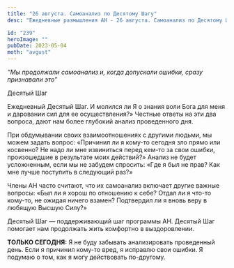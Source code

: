 ```yaml
---
title: "26 августа. Самоанализ по Десятому Шагу"
desc: "Ежедневные размышления АН - 26 августа. Самоанализ по Десятому Шагу"

id: "239"
heroImage: ""
pubDate: 2023-05-04
moth: "avgust"
---
```


_“Мы продолжали самоанализ и, когда допускали ошибки, сразу признавали это”_

Десятый Шаг

Ежедневный Десятый Шаг. И молился ли Я о знания воли Бога для меня и даровании
сил для ее осуществления?» Честные ответы на эти два вопроса, дают нам более
глубокий анализ проведенного дня.

При обдумывании своих взаимоотношениях с другими людьми, мы можем задать
вопрос: «Причинил ли я кому-то сегодня зло прямо или косвенно? Не надо ли мне
извиниться перед кем-то за свои ошибки, произошедшие в результате моих
действий?» Анализ не будет усложненным, если мы не забудем спросить: «Где я
был не прав? Как мне лучше поступить в следующий раз?»

Члены АН часто считают, что их самоанализ включает другие важные вопросы: «Был
ли я хорош по отношению к себе? Отдал ли я что-то кому-то, не ожидая ничего
взамен? Подтвердил ли я вновь веру в любящую Высшую Силу?»

Десятый Шаг — поддерживающий шаг программы АН. Десятый Шаг помогает нам
продолжать жить комфортно в выздоровлении.

**ТОЛЬКО СЕГОДНЯ:** Я не буду забывать анализировать проведенный день. Если я
причинил кому-то вред, я исправлю свои ошибки. Я подумаю о том, как я могу
действовать по-другому.
